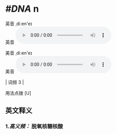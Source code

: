 # ***\#DNA*** n
英音 ˌdiːen'eɪ  
英音
<audio src="./media/DNA-B.aac" controls="controls"></audio>

美音 ˌdiːen'eɪ  
美音
<audio src="./media/DNA.aac" controls="controls"></audio>



| 词频 3 |  

用法点拨  [U]

英文释义
---
### 1.*高义频：* **脱氧核糖核酸**  


